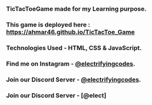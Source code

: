 ### TicTacToeGame made for my Learning purpose.

### This game is deployed here : https://ahmar46.github.io/TicTacToe_Game

### Technologies Used - HTML, CSS & JavaScript.

### Find me on Instagram - [@electrifyingcodes][Instagram].
### Join our Discord Server - [@electrifyingcodes][discord].
### Join our Discord Server - [@elect]

[Instagram]: https://www.instagram.com/electrifying_codes
[discord]: https://discord.com/invite/VGj9tpuqhm